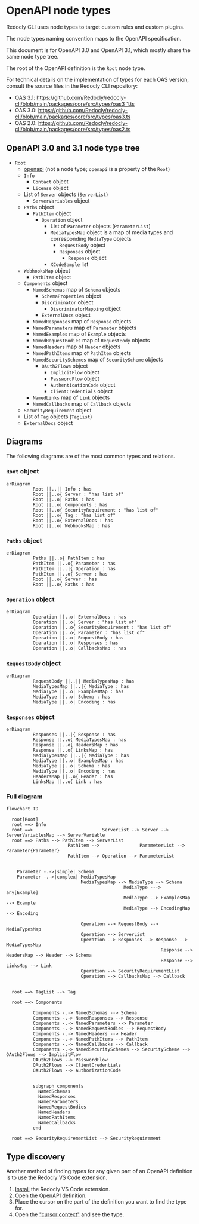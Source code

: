 # OpenAPI node types

Redocly CLI uses node types to target custom rules and custom plugins.

The node types naming convention maps to the OpenAPI specification.

This document is for OpenAPI 3.0 and OpenAPI 3.1, which mostly share the same node type tree.

The root of the OpenAPI definition is the `Root` node type.

For technical details on the implementation of types for each OAS version, consult the source files in the Redocly CLI repository:
- OAS 3.1: https://github.com/Redocly/redocly-cli/blob/main/packages/core/src/types/oas3_1.ts
- OAS 3.0: https://github.com/Redocly/redocly-cli/blob/main/packages/core/src/types/oas3.ts
- OAS 2.0: https://github.com/Redocly/redocly-cli/blob/main/packages/core/src/types/oas2.ts

## OpenAPI 3.0 and 3.1 node type tree
- `Root`
  - [openapi](./openapi.md) (not a node type; `openapi` is a property of the `Root`)
  - `Info`
    - `Contact` object
    - `License` object
  - List of `Server` objects  (`ServerList`)
    - `ServerVariables` object
  - `Paths` object
    - `PathItem` object
      - `Operation` object
        - List of `Parameter` objects  (`ParameterList`)
        - `MediaTypesMap` object is a map of media types and corresponding `MediaType` objects
          - `RequestBody` object
          - `Responses` object
            - `Response` object
        - `XCodeSample` list
  - `WebhooksMap` object
    - `PathItem` object
  - `Components` object
    - `NamedSchemas` map of `Schema` objects
      - `SchemaProperties` object
      - `Discriminator` object
        - `DiscriminatorMapping` object
      - `ExternalDocs` object
    - `NamedResponses` map of `Response` objects
    - `NamedParameters` map of `Parameter` objects
    - `NamedExamples` map of `Example` objects
    - `NamedRequestBodies` map of `RequestBody` objects
    - `NamedHeaders` map of `Header` objects
    - `NamedPathItems` map of `PathItem` objects
    - `NamedSecuritySchemes` map of `SecurityScheme` objects
      - `OAuth2Flows` object
        - `ImplicitFlow` object
        - `PasswordFlow` object
        - `AuthenticationCode` object
        - `ClientCredentials` object
    - `NamedLinks` map of `Link` objects
    - `NamedCallbacks` map of `Callback` objects
  - `SecurityRequirement` object
  - List of `Tag` objects (`TagList`)
  - `ExternalDocs` object

## Diagrams

The following diagrams are of the most common types and relations.

### `Root` object
```mermaid
erDiagram
          Root ||..|| Info : has
          Root ||..o{ Server : "has list of"
          Root ||..o| Paths : has
          Root ||..o| Components : has
          Root ||..o{ SecurityRequirement : "has list of"
          Root ||..o{ Tag : "has list of"
          Root ||..o{ ExternalDocs : has
          Root ||..o| WebhooksMap : has
```


### `Paths` object
```mermaid
erDiagram
          Paths ||..o{ PathItem : has
          PathItem ||..o{ Parameter : has
          PathItem ||..|{ Operation : has
          PathItem ||..o{ Server : has
          Root ||..o{ Server : has
          Root ||..o{ Paths : has
```


### `Operation` object
```mermaid
erDiagram
          Operation ||..o| ExternalDocs : has
          Operation ||..o{ Server : "has list of"
          Operation ||..o{ SecurityRequirement : "has list of"
          Operation ||..o{ Parameter : "has list of"
          Operation ||..o| RequestBody : has
          Operation ||..o| Responses : has
          Operation ||..o| CallbacksMap : has
```


### `RequestBody` object
```mermaid
erDiagram
          RequestBody ||..|| MediaTypesMap : has
          MediaTypesMap ||..|{ MediaType : has
          MediaType ||..o| ExamplesMap : has
          MediaType ||..o| Schema : has
          MediaType ||..o| Encoding : has
```

### `Responses` object
```mermaid
erDiagram
          Responses ||..|{ Response : has
          Response ||..o{ MediaTypesMap : has
          Response ||..o{ HeadersMap : has
          Response ||..o{ LinksMap : has
          MediaTypesMap ||..|{ MediaType : has
          MediaType ||..o| ExamplesMap : has
          MediaType ||..o| Schema : has
          MediaType ||..o| Encoding : has
          HeadersMap ||..o{ Header : has
          LinksMap ||..o{ Link : has
```

### Full diagram

```mermaid
flowchart TD

  root[Root]
  root ==> Info
  root ==>                          ServerList --> Server --> ServerVariablesMap --> ServerVariable
  root ==> Paths --> PathItem --> ServerList
                       PathItem -->               ParameterList --> Parameter{Parameter}
                       PathItem --> Operation --> ParameterList


    Parameter -.->|simple| Schema
    Parameter -.->|complex| MediaTypesMap
                            MediaTypesMap --> MediaType --> Schema
                                            MediaType ---> any[Example]
                                            MediaType --> ExamplesMap --> Example
                                            MediaType --> EncodingMap --> Encoding

                            Operation --> RequestBody --> MediaTypesMap
                            Operation --> ServerList
                            Operation --> Responses --> Response --> MediaTypesMap
                                                          Response --> HeadersMap --> Header --> Schema
                                                          Response --> LinksMap --> Link
                            Operation --> SecurityRequirementList
                            Operation --> CallbacksMap --> Callback


  root ==> TagList --> Tag

  root ==> Components

          Components -.-> NamedSchemas --> Schema
          Components -.-> NamedResponses --> Response
          Components -.-> NamedParameters --> Parameter
          Components -.-> NamedRequestBodies --> RequestBody
          Components -.-> NamedHeaders --> Header
          Components -.-> NamedPathItems --> PathItem
          Components -.-> NamedCallbacks --> Callback
          Components -.-> NamedSecuritySchemes --> SecurityScheme --> OAuth2Flows --> ImplicitFlow
          OAuth2Flows --> PasswordFlow
          OAuth2Flows --> ClientCredentials
          OAuth2Flows --> AuthorizationCode


          subgraph components
            NamedSchemas
            NamedResponses
            NamedParameters
            NamedRequestBodies
            NamedHeaders
            NamedPathItems
            NamedCallbacks
          end

  root ==> SecurityRequirementList --> SecurityRequirement
```

## Type discovery

Another method of finding types for any given part of an OpenAPI definition is to use the Redocly VS Code extension.

1. [Install](../../../docs/vscode/installation.md) the Redocly VS Code extension.
1. Open the OpenAPI definition.
1. Place the cursor on the part of the definition you want to find the type for.
1. Open the ["cursor context"](../../../docs/vscode/cursor-context.md) and see the type.
